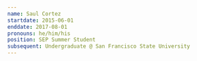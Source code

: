 ```yaml
---
name: Saul Cortez
startdate: 2015-06-01
enddate: 2017-08-01
pronouns: he/him/his
position: SEP Summer Student
subsequent: Undergraduate @ San Francisco State University
---
```

